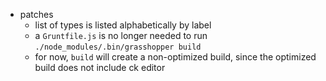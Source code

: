* patches
    * list of types is listed alphabetically by label
    * a `Gruntfile.js` is no longer needed to run `./node_modules/.bin/grasshopper build`
    * for now, `build` will create a non-optimized build, since the optimized build does not include ck editor

